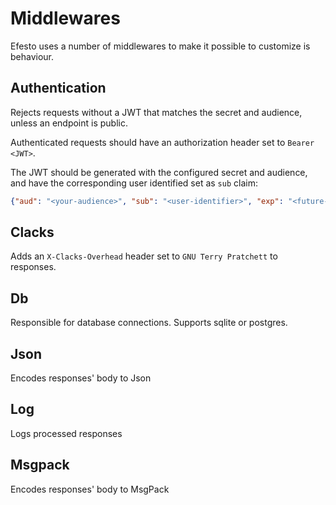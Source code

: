 # Middlewares

Efesto uses a number of middlewares to make it possible to customize is
behaviour.


## Authentication

Rejects requests without a JWT that matches the secret and audience, unless an
endpoint is public.

Authenticated requests should have an authorization header set to
`Bearer <JWT>`.

The JWT should be generated with the configured secret and audience, and have
the corresponding user identified set as `sub` claim:

```json
{"aud": "<your-audience>", "sub": "<user-identifier>", "exp": "<future-timestamp>"}
```

## Clacks

Adds an `X-Clacks-Overhead` header set to `GNU Terry Pratchett` to responses.

## Db

Responsible for database connections. Supports sqlite or postgres.

## Json

Encodes responses' body to Json

## Log

Logs processed responses

## Msgpack

Encodes responses' body to MsgPack
